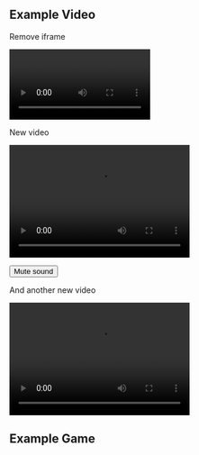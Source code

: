 ## Example Video

Remove iframe

<video autoplay loop width="250">

    <source src="Video/Test.webm"
            type="video/webm">

    <source src="Video/Test.mp4"
            type="video/mp4">

    Sorry, your browser doesn't support embedded videos.
</video>

New video

<video id="myVideo" src="Video/TestWithSound.mp4" width="320" height="200" autoplay loop preload></video>

<button onclick="toggleMute()" type="button">Mute sound</button>
<script>
var vid = document.getElementById("myVideo");

function toggleMute() { 
    vid.muted = !vid.muted;
}
</script>

And another new video

<video src="Test.mp4" width="320" height="200" autoplay loop preload></video>

## Example Game

